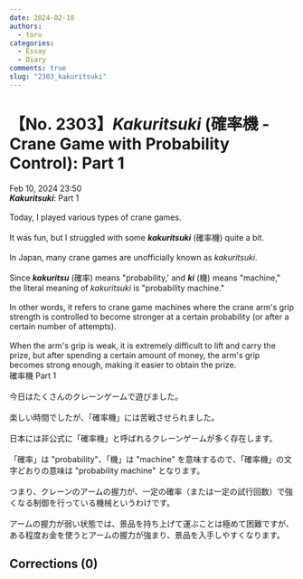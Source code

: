 ```yaml
---
date: 2024-02-10
authors:
  - toru
categories:
  - Essay
  - Diary
comments: true
slug: "2303_kakuritsuki"
---
```


# 【No. 2303】<strong><em>Kakuritsuki</em></strong> (確率機 - Crane Game with Probability Control): Part 1
<div class="date">Feb 10, 2024 23:50</div>
<div id="post"><div id="body_show_ori">
<strong><em>Kakuritsuki</em></strong>: Part 1<br/><br/>Today, I played various types of crane games.<br/><br/>It was fun, but I struggled with some <strong><em>kakuritsuki</em></strong> (確率機) quite a bit.<br/><br/>In Japan, many crane games are unofficially known as <em>kakuritsuki</em>.<br/><br/>Since <strong><em>kakuritsu</em></strong> (確率) means "probability,' and <strong><em>ki</em></strong> (機) means "machine," the literal meaning of <em>kakuritsuki</em> is "probability machine."<br/><br/>In other words, it refers to crane game machines where the crane arm's grip strength is controlled to become stronger at a certain probability (or after a certain number of attempts).<br/><br/>When the arm's grip is weak, it is extremely difficult to lift and carry the prize, but after spending a certain amount of money, the arm's grip becomes strong enough, making it easier to obtain the prize.
</div></div>

<!-- more -->

<div id="post_ja"><div id="body_show_mo">
確率機 Part 1<br/><br/>今日はたくさんのクレーンゲームで遊びました。<br/><br/>楽しい時間でしたが、「確率機」には苦戦させられました。<br/><br/>日本には非公式に「確率機」と呼ばれるクレーンゲームが多く存在します。<br/><br/>「確率」は "probability"、「機」は "machine" を意味するので、「確率機」の文字どおりの意味は "probability machine" となります。<br/><br/>つまり、クレーンのアームの握力が、一定の確率（または一定の試行回数）で強くなる制御を行っている機械というわけです。<br/><br/>アームの握力が弱い状態では、景品を持ち上げて運ぶことは極めて困難ですが、ある程度お金を使うとアームの握力が強まり、景品を入手しやすくなります。
</div></div>

## Corrections (0)
